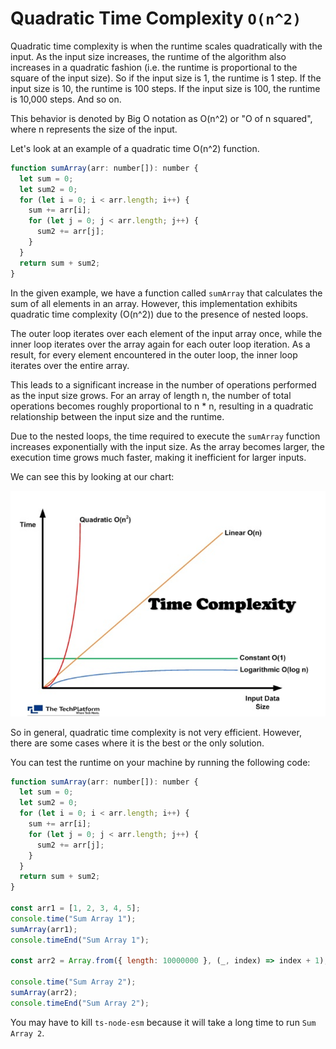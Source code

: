 # Quadratic Time Complexity `O(n^2)`

Quadratic time complexity is when the runtime scales quadratically with the input. As the input size increases, the runtime of the algorithm also increases in a quadratic fashion (i.e. the runtime is proportional to the square of the input size). So if the input size is 1, the runtime is 1 step. If the input size is 10, the runtime is 100 steps. If the input size is 100, the runtime is 10,000 steps. And so on.

This behavior is denoted by Big O notation as O(n^2) or "O of n squared", where n represents the size of the input.

Let's look at an example of a quadratic time O(n^2) function.

```js
function sumArray(arr: number[]): number {
  let sum = 0;
  let sum2 = 0;
  for (let i = 0; i < arr.length; i++) {
    sum += arr[i];
    for (let j = 0; j < arr.length; j++) {
      sum2 += arr[j];
    }
  }
  return sum + sum2;
}
```

In the given example, we have a function called `sumArray` that calculates the sum of all elements in an array. However, this implementation exhibits quadratic time complexity (O(n^2)) due to the presence of nested loops.

The outer loop iterates over each element of the input array once, while the inner loop iterates over the array again for each outer loop iteration. As a result, for every element encountered in the outer loop, the inner loop iterates over the entire array.

This leads to a significant increase in the number of operations performed as the input size grows. For an array of length n, the number of total operations becomes roughly proportional to n \* n, resulting in a quadratic relationship between the input size and the runtime.

Due to the nested loops, the time required to execute the `sumArray` function increases exponentially with the input size. As the array becomes larger, the execution time grows much faster, making it inefficient for larger inputs.

We can see this by looking at our chart:

![Quadratic Time Complexity](../images/time-complexity.webp)

So in general, quadratic time complexity is not very efficient. However, there are some cases where it is the best or the only solution.

You can test the runtime on your machine by running the following code:

```js
function sumArray(arr: number[]): number {
  let sum = 0;
  let sum2 = 0;
  for (let i = 0; i < arr.length; i++) {
    sum += arr[i];
    for (let j = 0; j < arr.length; j++) {
      sum2 += arr[j];
    }
  }
  return sum + sum2;
}

const arr1 = [1, 2, 3, 4, 5];
console.time("Sum Array 1");
sumArray(arr1);
console.timeEnd("Sum Array 1");

const arr2 = Array.from({ length: 10000000 }, (_, index) => index + 1);

console.time("Sum Array 2");
sumArray(arr2);
console.timeEnd("Sum Array 2");
```

You may have to kill `ts-node-esm` because it will take a long time to run `Sum Array 2`.
